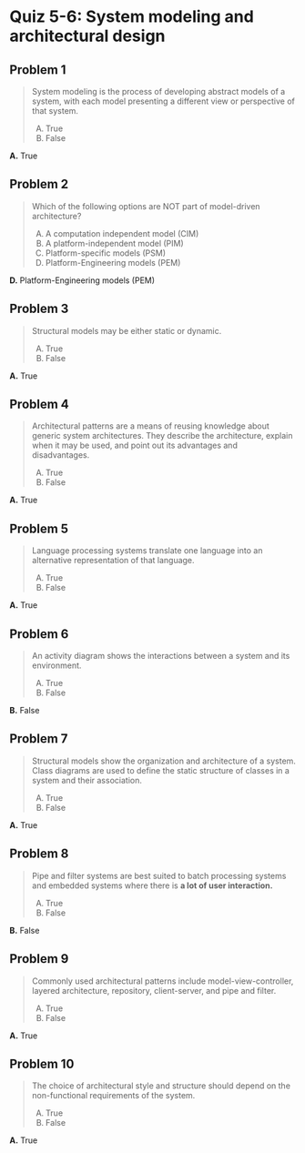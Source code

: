 <style type="text/css">ol { list-style-type: upper-alpha; }</style>

# Quiz 5-6: System modeling and architectural design

## Problem 1

> System modeling is the process of developing abstract models of a system, with
  each model presenting a different view or perspective of that system.
>
> 1. True
> 1. False

**A.** True

## Problem 2

> Which of the following options are NOT part of model-driven architecture?
>
> 1. A computation independent model (CIM)
> 1. A platform-independent model (PIM)
> 1. Platform-specific models (PSM)
> 1. Platform-Engineering models (PEM)

**D.** Platform-Engineering models (PEM)

## Problem 3

> Structural models may be either static or dynamic.
>
> 1. True
> 1. False

**A.** True

## Problem 4

> Architectural patterns are a means of reusing knowledge about generic system
  architectures. They describe the architecture, explain when it may be used,
  and point out its advantages and disadvantages.
>
> 1. True
> 1. False

**A.** True

## Problem 5

> Language processing systems translate one language into an alternative
  representation of that language.
>
> 1. True
> 1. False

**A.** True

## Problem 6

> An activity diagram shows the interactions between a system and its
  environment.
>
> 1. True
> 1. False

**B.** False

## Problem 7

> Structural models show the organization and architecture of a system. Class
  diagrams are used to define the static structure of classes in a system and
  their association.
>
> 1. True
> 1. False

**A.** True

## Problem 8

> Pipe and filter systems are best suited to batch processing systems and
  embedded systems where there is **a lot of user interaction.**
>
> 1. True
> 1. False

**B.** False

## Problem 9

> Commonly used architectural patterns include model-view-controller, layered
  architecture, repository, client-server, and pipe and filter.
>
> 1. True
> 1. False

**A.** True

## Problem 10

> The choice of architectural style and structure should depend on the
  non-functional requirements of the system.
>
> 1. True
> 1. False

**A.** True
